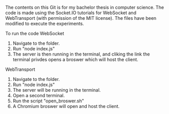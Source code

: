 The contents on this Git is for my bachelor thesis in computer science. The code is made using the Socket.IO tutorials for WebSocket and WebTransport (with permission of the MIT license).
The files have been modified to execute the experiments. 

To run the code
WebSocket
1. Navigate to the folder.
2. Run "node index.js"
3. The server is then running in the terminal, and cliking the link the terminal privdes opens a broswer which will host the client.

WebTransport
1. Navigate to the folder.
2. Run "node index.js"
3. The server will be running in the terminal.
4. Open a second terminal.
5. Run the script "open_broswer.sh"
6. A Chromium broswer will open and host the client.
